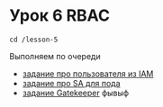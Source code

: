 # Урок 6 RBAC

```
cd /lesson-5
```


Выполняем по очереди


- [задание про пользователя из IAM](1/)
- [задание про SA для пода](2/)
- [задание Gatekeeper](3/)
фывыф
